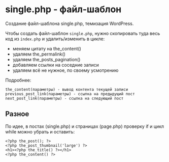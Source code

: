 # single.php - файл-шаблон 
Создание файл-шаблона single.php, темизация WordPress.

Чтобы создать файл-шаблон `single.php`, нужно скопировать туда весь код из `index.php` и удалить/изменить в цикле:

- меняем цитату на the_content()
- удаляем the_permalink()
- удаляем the_posts_pagination()
- добавляем ссылки на соседние записи
- удаляем всё не нужное, по своему усмотрению

Подробнее:

    the_content(параметры) - вывод контента текущей записи
    previous_post_link(параметры) - ссылка на предыдущий пост
    next_post_link(параметры) - ссылка на следующий пост

## Разное
По идее, в постах (single.php) и страницах (page.php) проверку if и цикл while можно убрать и оставить:

    <?php the_post(); ?>
    <?php the_post_thumbnail('large') ?>
    <h1><?php the_title() ?></h1>
    <?php the_content() ?>